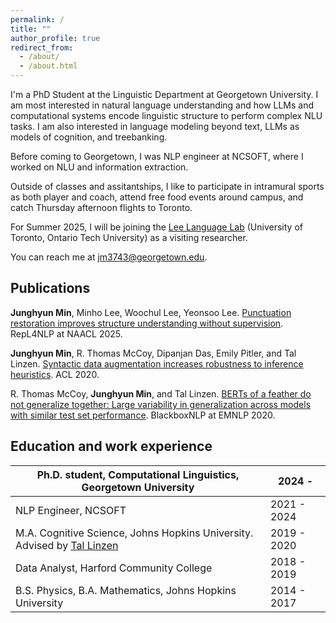 ```yaml
---
permalink: /
title: ""
author_profile: true
redirect_from: 
  - /about/
  - /about.html
---
```


I'm a PhD Student at the Linguistic Department at Georgetown University.
I am most interested in natural language understanding and how LLMs and computational systems encode linguistic structure
to perform complex NLU tasks. I am also interested in language modeling beyond text,
LLMs as models of cognition,
and treebanking.

Before coming to Georgetown, I was NLP engineer at NCSOFT, where I worked on NLU and information extraction.

Outside of classes and assitantships, I like to participate in intramural sports as both player and coach, 
attend free food events around campus,
and catch Thursday afternoon flights to Toronto.

For Summer 2025, I will be joining the [Lee Language Lab](https://www.cs.toronto.edu/~ealee/public/)
(University of Toronto, Ontario Tech University) as a visiting researcher.

You can reach me at [jm3743@georgetown.edu](mailto:jm3743@georgetown.edu).

## Publications
**Junghyun Min**, Minho Lee, Woochul Lee, Yeonsoo Lee. 
[Punctuation restoration improves structure understanding without supervision](../files/punctuation-restoration-min-2025.pdf).
RepL4NLP at NAACL 2025.

**Junghyun Min**, R. Thomas McCoy, Dipanjan Das, Emily Pitler, and Tal Linzen.
[Syntactic data augmentation increases robustness to inference heuristics](https://aclanthology.org/2020.acl-main.212/).
ACL 2020.

R. Thomas McCoy, **Junghyun Min**, and Tal Linzen. 
[BERTs of a feather do not generalize together: Large variability in generalization across models with similar test set performance](https://aclanthology.org/2020.blackboxnlp-1.21/).
BlackboxNLP at EMNLP 2020.

## Education and work experience

| Ph.D. student, Computational Linguistics, Georgetown University                                 | 2024 -      |
|-------------------------------------------------------------------------------------------------|-------------|
| NLP Engineer, NCSOFT                                                                            | 2021 - 2024 |
| M.A. Cognitive Science, Johns Hopkins University. Advised by [Tal Linzen](https://tallinzen.net) | 2019 - 2020 | 
| Data Analyst, Harford Community College                                                         | 2018 - 2019 |
| B.S. Physics, B.A. Mathematics, Johns Hopkins University                                        | 2014 - 2017 |

